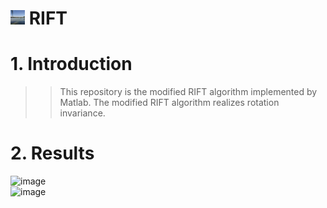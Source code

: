 [<img height="23" src="https://github.com/lh9171338/Outline/blob/master/icon.jpg"/>](https://github.com/lh9171338/Outline) RIFT
===

# 1. Introduction
>>This repository is the modified RIFT algorithm implemented by Matlab. The modified RIFT algorithm realizes rotation invariance.

# 2. Results
![image](https://github.com/lh9171338/RIFT/tree/Opencv/RIFT/rotation/30.jpg)  
![image](https://github.com/lh9171338/RIFT/tree/Opencv/RIFT/depth-optical/120.jpg)  
